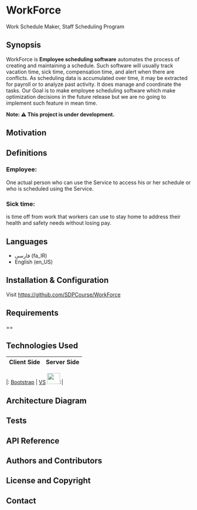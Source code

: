 # WorkForce

Work Schedule Maker, Staff Scheduling Program

## Synopsis
WorkForce is <b>Employee scheduling software</b> automates the process of creating and maintaining a schedule. Such software will usually track vacation time, sick time, compensation time, and alert when there are conflicts. As scheduling data is accumulated over time, it may be extracted for payroll or to analyze past activity. It does manage and coordinate the tasks. 
Our Goal is to make employee scheduling software which make optimization decisions in the future release but we are no going to implement such feature in mean time.

**Note: :warning: This project is under development.**

## Motivation
## Definitions

### Employee:
One actual person who can use the Service to access his or her schedule or who is scheduled using the Service. 

### Sick time:
is time off from work that workers can use to stay home to address their health and safety needs without losing pay.

## Languages
* فارسی (fa_IR)
* English (en_US)

## Installation & Configuration
 Visit https://github.com/SDPCourse/WorkForce
 
## Requirements 
==
## Technologies Used

| Client Side | Server Side |
|:-------------------:|:-------------------:|

|: [Bootstrap](https://avatars2.githubusercontent.com/u/2918581?s=25) | 
[VS](http://www.vagrantup.com/) <img src="http://nickmeldrum.com/media/visual-studio-2010-logo.png" height="30" width="35"/>:|  

## Architecture Diagram
## Tests
## API Reference
## Authors and Contributors
## License and Copyright
## Contact






 
 


